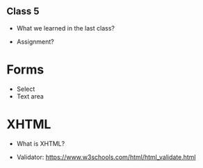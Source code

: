 Class 5
-------
* What we learned in the last class?

* Assignment?

Forms
=====
* Select
* Text area

XHTML
=====
* What is XHTML?

* Validator: https://www.w3schools.com/html/html_validate.html


